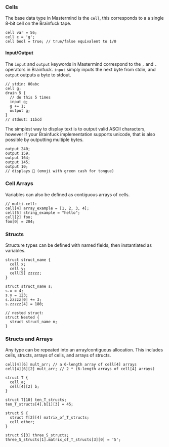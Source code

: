 ### Cells

The base data type in Mastermind is the `cell`, this corresponds to a a single 8-bit cell on the Brainfuck tape.

```
cell var = 56;
cell c = 'g';
cell bool = true; // true/false equivalent to 1/0
```

#### Input/Output

The `input` and `output` keywords in Mastermind correspond to the `,` and `.` operators in Brainfuck. `input` simply inputs the next byte from stdin, and `output` outputs a byte to stdout.

```
// stdin: 00abc
cell g;
drain 5 {
  // do this 5 times
  input g;
  g += 1;
  output g;
}
// stdout: 11bcd
```

The simplest way to display text is to output valid ASCII characters, however if your Brainfuck implementation supports unicode, that is also possible by outputting multiple bytes.

```
output 240;
output 159;
output 164;
output 145;
output 10;
// displays 🤑 (emoji with green cash for tongue)
```

### Cell Arrays

Variables can also be defined as contiguous arrays of cells.

```
// multi-cell:
cell[4] array_example = [1, 2, 3, 4];
cell[5] string_example = "hello";
cell[2] foo;
foo[0] = 204;
```

### Structs

Structure types can be defined with named fields, then instantiated as variables.

```
struct struct_name {
  cell x;
  cell y;
  cell[5] zzzzz;
}

struct struct_name s;
s.x = 4;
s.y = 123;
s.zzzzz[0] += 3;
s.zzzzz[4] = 180;

// nested struct:
struct Nested {
  struct struct_name n;
}
```

### Structs and Arrays

Any type can be repeated into an array/contiguous allocation. This includes cells, structs, arrays of cells, and arrays of structs.

```
cell[4][6] mult_arr; // a 6-length array of cell[4] arrays
cell[4][6][2] mult_arr; // 2 * (6-length arrays of cell[4] arrays)

struct T {
  cell a;
  cell[4][2] b;
}

struct T[10] ten_T_structs;
ten_T_structs[4].b[1][3] = 45;

struct S {
  struct T[2][4] matrix_of_T_structs;
  cell other;
}

struct S[3] three_S_structs;
three_S_structs[1].matrix_of_T_structs[3][0] = '5';
```
